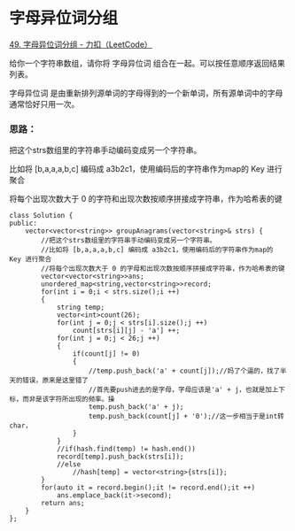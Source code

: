 # 字母异位词分组

[49. 字母异位词分组 - 力扣（LeetCode）](https://leetcode.cn/problems/group-anagrams/)

给你一个字符串数组，请你将 字母异位词 组合在一起。可以按任意顺序返回结果列表。

字母异位词 是由重新排列源单词的字母得到的一个新单词，所有源单词中的字母通常恰好只用一次。

### 思路：

 把这个strs数组里的字符串手动编码变成另一个字符串。

 比如将 [b,a,a,a,b,c] 编码成 a3b2c1，使用编码后的字符串作为map的 Key 进行聚合

 将每个出现次数大于 0 的字符和出现次数按顺序拼接成字符串，作为哈希表的键

```
class Solution {
public:
    vector<vector<string>> groupAnagrams(vector<string>& strs) {
        //把这个strs数组里的字符串手动编码变成另一个字符串。
        //比如将 [b,a,a,a,b,c] 编码成 a3b2c1，使用编码后的字符串作为map的 Key 进行聚合
        //将每个出现次数大于 0 的字母和出现次数按顺序拼接成字符串，作为哈希表的键
        vector<vector<string>>ans;
        unordered_map<string,vector<string>>record;
        for(int i = 0;i < strs.size();i ++)
        {
            string temp;
            vector<int>count(26);
            for(int j = 0;j < strs[i].size();j ++)
                count[strs[i][j] - 'a'] ++;
            for(int j = 0;j < 26;j ++)
            {
                if(count[j] != 0)
                {
                    //temp.push_back('a' + count[j]);//妈了个逼的，找了半天的错误，原来是这里错了
                    //首先要push进去的是字母，字母应该是'a' + j，也就是加上下标，而非是该字符所出现的频率。操
                    temp.push_back('a' + j);
                    temp.push_back(count[j] + '0');//这一步相当于是int转char，
                }
            }
            //if(hash.find(temp) != hash.end())
            record[temp].push_back(strs[i]);
            //else
                //hash[temp] = vector<string>{strs[i]};
        }
        for(auto it = record.begin();it != record.end();it ++)
            ans.emplace_back(it->second);
        return ans;
    }
};
```

